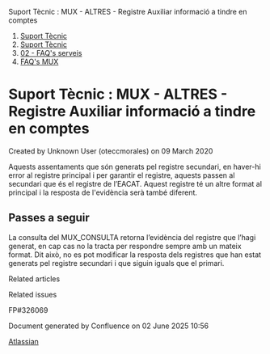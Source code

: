 Suport Tècnic : MUX - ALTRES - Registre Auxiliar informació a tindre en comptes  

1.  [Suport Tècnic](index.md)
2.  [Suport Tècnic](13893782.md)
3.  [02 - FAQ's serveis](26313393.md)
4.  [FAQ's MUX](28705591.md)

Suport Tècnic : MUX - ALTRES - Registre Auxiliar informació a tindre en comptes
===============================================================================

Created by Unknown User (oteccmorales) on 09 March 2020

Aquests assentaments que són generats pel registre secundari, en haver-hi error al registre principal i per garantir el registre, aquests passen al secundari que és el registre de l’EACAT. Aquest registre té un altre format al principal i la resposta de l'evidència serà també diferent.

Passes a seguir
---------------

La consulta del MUX\_CONSULTA retorna l’evidència del registre que l’hagi generat, en cap cas no la tracta per respondre sempre amb un mateix format. Dit això, no es pot modificar la resposta dels registres que han estat generats pel registre secundari i que siguin iguals que el primari.

  

Related articles

  

Related issues

FP#326069 

Document generated by Confluence on 02 June 2025 10:56

[Atlassian](http://www.atlassian.com/)